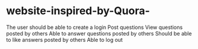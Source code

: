 # website-inspired-by-Quora-
The user should be able to create a login Post questions View questions posted by others  Able to answer questions posted by others Should be able to like answers posted by others Able to log out

